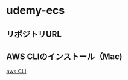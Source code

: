 # udemy-ecs

## リポジトリURL

## AWS CLIのインストール（Mac)
[aws CLI](https://docs.aws.amazon.com/ja_jp/cli/latest/userguide/install-cliv2-mac.html)

